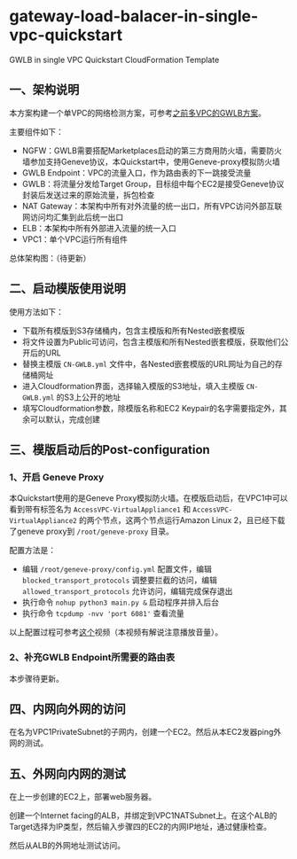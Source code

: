 # gateway-load-balacer-in-single-vpc-quickstart
GWLB in single VPC Quickstart CloudFormation Template

## 一、架构说明

本方案构建一个单VPC的网络检测方案，可参考[之前多VPC的GWLB方案](https://github.com/aobao32/gateway-load-balacer-centralized-solution-quickstart)。

主要组件如下：

- NGFW：GWLB需要搭配Marketplaces启动的第三方商用防火墙，需要防火墙参加支持Geneve协议，本Quickstart中，使用Geneve-proxy模拟防火墙
- GWLB Endpoint：VPC的流量入口，作为路由表的下一跳接受流量
- GWLB：将流量分发给Target Group，目标组中每个EC2是接受Geneve协议封装后发送过来的原始流量，拆包检查
- NAT Gateway：本架构中所有对外流量的统一出口，所有VPC访问外部互联网访问均汇集到此后统一出口
- ELB：本架构中所有外部进入流量的统一入口
- VPC1：单个VPC运行所有组件

总体架构图：（待更新）

## 二、启动模版使用说明

使用方法如下：

- 下载所有模版到S3存储桶内，包含主模版和所有Nested嵌套模版
- 将文件设置为Public可访问，包含主模版和所有Nested嵌套模版，获取他们公开后的URL
- 替换主模版 `CN-GWLB.yml` 文件中，各Nested嵌套模版的URL网址为自己的存储桶网址
- 进入Cloudformation界面，选择输入模版的S3地址，填入主模版 `CN-GWLB.yml` 的S3上公开的地址
- 填写Cloudformation参数，除模版名称和EC2 Keypair的名字需要指定外，其余可以默认，完成创建

## 三、模版启动后的Post-configuration

### 1、开启 Geneve Proxy

本Quickstart使用的是Geneve Proxy模拟防火墙。在模版启动后，在VPC1中可以看到带有标签名为 `AccessVPC-VirtualAppliance1` 和 `AccessVPC-VirtualAppliance2` 的两个节点，这两个节点运行Amazon Linux 2，且已经下载了geneve proxy到 `/root/geneve-proxy` 目录。

配置方法是：

- 编辑 `/root/geneve-proxy/config.yml` 配置文件，编辑 `blocked_transport_protocols` 调整要拦截的访问，编辑 `allowed_transport_protocols` 允许访问，编辑完成保存退出
- 执行命令 `nohup python3 main.py &` 启动程序并排入后台
- 执行命令 `tcpdump -nvv 'port 6081'` 查看流量

以上配置过程可参考[这个](https://d5ubqqttnawof.cloudfront.net/video/GWLB-02-QuickstartDemo.mp4)视频（本视频有解说注意播放音量）。

### 2、补充GWLB Endpoint所需要的路由表

本步骤待更新。

## 四、内网向外网的访问

在名为VPC1PrivateSubnet的子网内，创建一个EC2。然后从本EC2发器ping外网的测试。

## 五、外网向内网的测试

在上一步创建的EC2上，部署web服务器。

创建一个Internet facing的ALB，并绑定到VPC1NATSubnet上。在这个ALB的Target选择为IP类型，然后输入步骤四的EC2的内网IP地址，通过健康检查。

然后从ALB的外网地址测试访问。
